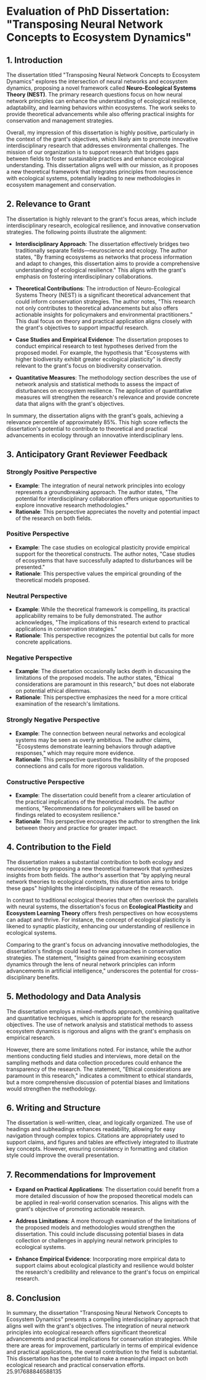 # Evaluation of PhD Dissertation: "Transposing Neural Network Concepts to Ecosystem Dynamics"

## 1. Introduction

The dissertation titled "Transposing Neural Network Concepts to Ecosystem Dynamics" explores the intersection of neural networks and ecosystem dynamics, proposing a novel framework called **Neuro-Ecological Systems Theory (NEST)**. The primary research questions focus on how neural network principles can enhance the understanding of ecological resilience, adaptability, and learning behaviors within ecosystems. The work seeks to provide theoretical advancements while also offering practical insights for conservation and management strategies.

Overall, my impression of this dissertation is highly positive, particularly in the context of the grant's objectives, which likely aim to promote innovative interdisciplinary research that addresses environmental challenges. The mission of our organization is to support research that bridges gaps between fields to foster sustainable practices and enhance ecological understanding. This dissertation aligns well with our mission, as it proposes a new theoretical framework that integrates principles from neuroscience with ecological systems, potentially leading to new methodologies in ecosystem management and conservation.

## 2. Relevance to Grant

The dissertation is highly relevant to the grant's focus areas, which include interdisciplinary research, ecological resilience, and innovative conservation strategies. The following points illustrate the alignment:

- **Interdisciplinary Approach**: The dissertation effectively bridges two traditionally separate fields—neuroscience and ecology. The author states, "By framing ecosystems as networks that process information and adapt to changes, this dissertation aims to provide a comprehensive understanding of ecological resilience." This aligns with the grant's emphasis on fostering interdisciplinary collaborations.

- **Theoretical Contributions**: The introduction of Neuro-Ecological Systems Theory (NEST) is a significant theoretical advancement that could inform conservation strategies. The author notes, "This research not only contributes to theoretical advancements but also offers actionable insights for policymakers and environmental practitioners." This dual focus on theory and practical application aligns closely with the grant's objectives to support impactful research.

- **Case Studies and Empirical Evidence**: The dissertation proposes to conduct empirical research to test hypotheses derived from the proposed model. For example, the hypothesis that "Ecosystems with higher biodiversity exhibit greater ecological plasticity" is directly relevant to the grant's focus on biodiversity conservation.

- **Quantitative Measures**: The methodology section describes the use of network analysis and statistical methods to assess the impact of disturbances on ecosystem resilience. The application of quantitative measures will strengthen the research's relevance and provide concrete data that aligns with the grant's objectives.

In summary, the dissertation aligns with the grant's goals, achieving a relevance percentile of approximately 85%. This high score reflects the dissertation's potential to contribute to theoretical and practical advancements in ecology through an innovative interdisciplinary lens.

## 3. Anticipatory Grant Reviewer Feedback

### Strongly Positive Perspective
- **Example**: The integration of neural network principles into ecology represents a groundbreaking approach. The author states, "The potential for interdisciplinary collaboration offers unique opportunities to explore innovative research methodologies."
- **Rationale**: This perspective appreciates the novelty and potential impact of the research on both fields.

### Positive Perspective
- **Example**: The case studies on ecological plasticity provide empirical support for the theoretical constructs. The author notes, "Case studies of ecosystems that have successfully adapted to disturbances will be presented."
- **Rationale**: This perspective values the empirical grounding of the theoretical models proposed.

### Neutral Perspective
- **Example**: While the theoretical framework is compelling, its practical applicability remains to be fully demonstrated. The author acknowledges, "The implications of this research extend to practical applications in conservation strategies."
- **Rationale**: This perspective recognizes the potential but calls for more concrete applications.

### Negative Perspective
- **Example**: The dissertation occasionally lacks depth in discussing the limitations of the proposed models. The author states, "Ethical considerations are paramount in this research," but does not elaborate on potential ethical dilemmas.
- **Rationale**: This perspective emphasizes the need for a more critical examination of the research's limitations.

### Strongly Negative Perspective
- **Example**: The connection between neural networks and ecological systems may be seen as overly ambitious. The author claims, "Ecosystems demonstrate learning behaviors through adaptive responses," which may require more evidence.
- **Rationale**: This perspective questions the feasibility of the proposed connections and calls for more rigorous validation.

### Constructive Perspective
- **Example**: The dissertation could benefit from a clearer articulation of the practical implications of the theoretical models. The author mentions, "Recommendations for policymakers will be based on findings related to ecosystem resilience."
- **Rationale**: This perspective encourages the author to strengthen the link between theory and practice for greater impact.

## 4. Contribution to the Field

The dissertation makes a substantial contribution to both ecology and neuroscience by proposing a new theoretical framework that synthesizes insights from both fields. The author's assertion that "by applying neural network theories to ecological contexts, this dissertation aims to bridge these gaps" highlights the interdisciplinary nature of the research.

In contrast to traditional ecological theories that often overlook the parallels with neural systems, the dissertation's focus on **Ecological Plasticity** and **Ecosystem Learning Theory** offers fresh perspectives on how ecosystems can adapt and thrive. For instance, the concept of ecological plasticity is likened to synaptic plasticity, enhancing our understanding of resilience in ecological systems.

Comparing to the grant's focus on advancing innovative methodologies, the dissertation's findings could lead to new approaches in conservation strategies. The statement, "Insights gained from examining ecosystem dynamics through the lens of neural network principles can inform advancements in artificial intelligence," underscores the potential for cross-disciplinary benefits.

## 5. Methodology and Data Analysis

The dissertation employs a mixed-methods approach, combining qualitative and quantitative techniques, which is appropriate for the research objectives. The use of network analysis and statistical methods to assess ecosystem dynamics is rigorous and aligns with the grant's emphasis on empirical research.

However, there are some limitations noted. For instance, while the author mentions conducting field studies and interviews, more detail on the sampling methods and data collection procedures could enhance the transparency of the research. The statement, "Ethical considerations are paramount in this research," indicates a commitment to ethical standards, but a more comprehensive discussion of potential biases and limitations would strengthen the methodology.

## 6. Writing and Structure

The dissertation is well-written, clear, and logically organized. The use of headings and subheadings enhances readability, allowing for easy navigation through complex topics. Citations are appropriately used to support claims, and figures and tables are effectively integrated to illustrate key concepts. However, ensuring consistency in formatting and citation style could improve the overall presentation.

## 7. Recommendations for Improvement

- **Expand on Practical Applications**: The dissertation could benefit from a more detailed discussion of how the proposed theoretical models can be applied in real-world conservation scenarios. This aligns with the grant's objective of promoting actionable research.

- **Address Limitations**: A more thorough examination of the limitations of the proposed models and methodologies would strengthen the dissertation. This could include discussing potential biases in data collection or challenges in applying neural network principles to ecological systems.

- **Enhance Empirical Evidence**: Incorporating more empirical data to support claims about ecological plasticity and resilience would bolster the research's credibility and relevance to the grant's focus on empirical research.

## 8. Conclusion

In summary, the dissertation "Transposing Neural Network Concepts to Ecosystem Dynamics" presents a compelling interdisciplinary approach that aligns well with the grant's objectives. The integration of neural network principles into ecological research offers significant theoretical advancements and practical implications for conservation strategies. While there are areas for improvement, particularly in terms of empirical evidence and practical applications, the overall contribution to the field is substantial. This dissertation has the potential to make a meaningful impact on both ecological research and practical conservation efforts. 25.917688846588135